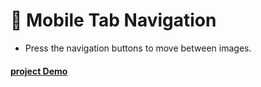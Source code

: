 # 📱 Mobile Tab Navigation
- Press the navigation buttons to move between images.
#### [project Demo](https://abdulrahman-mohamed-amin.github.io/Mobile-Tab-Navigation/)
